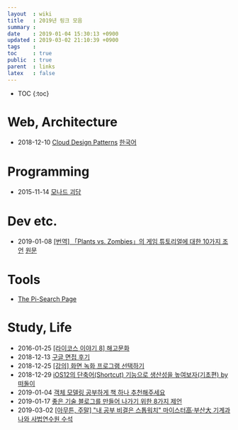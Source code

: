 ```yaml
---
layout  : wiki
title   : 2019년 링크 모음
summary : 
date    : 2019-01-04 15:30:13 +0900
updated : 2019-03-02 21:10:39 +0900
tags    : 
toc     : true
public  : true
parent  : links
latex   : false
---
```

* TOC
{:toc}

# Web, Architecture

* 2018-12-10 [Cloud Design Patterns](https://docs.microsoft.com/en-us/azure/architecture/patterns/?fbclid=IwAR34mOQSVzaMIyTeg74BbTqrCdZFjOV-78_v_K8QyRdVSw1580Ht-kAh25E) [한국어](https://docs.microsoft.com/ko-kr/azure/architecture/patterns/?fbclid=IwAR34mOQSVzaMIyTeg74BbTqrCdZFjOV-78_v_K8QyRdVSw1580Ht-kAh25E )

# Programming

* 2015-11-14 [모나드 괴담](https://xtendo.org/ko/monad#1 )

# Dev etc.

* 2019-01-08 [[번역] 「Plants vs. Zombies」의 게임 튜토리얼에 대한 10가지 조언](http://sungkukpark.github.io/gamedesign/2019/01/08/ten-tutorial-tips-from-plants-vs-zombies-translatation.html ) [원문](http://www.gamasutra.com/view/news/165359 )

# Tools

* [The Pi-Search Page](http://www.angio.net/pi/ )

# Study, Life

* 2016-01-25 [[라이코스 이야기 8] 해고문화](https://estimastory.com/2016/01/25/layoff/ )
* 2018-12-13 [구글 면접 후기](https://norang.io/diary/interview_review/ )
* 2018-12-25 [[강의] 화면 녹화 프로그램 선택하기](https://sysnet4admin.blogspot.com/2018/12/blog-post_25.html )
* 2018-12-29 [iOS12의 단축어(Shortcut) 기능으로 생산성을 높여보자(기초편) by 떠돌이](http://opensea.egloos.com/6429946 )
* 2019-01-04 [객체 모델링 공부하게 책 하나 추천해주세요](https://www.popit.kr/%EA%B0%9D%EC%B2%B4-%EB%AA%A8%EB%8D%B8%EB%A7%81-%EA%B3%B5%EB%B6%80%ED%95%98%EA%B2%8C-%EC%B1%85-%ED%95%98%EB%82%98-%EC%B6%94%EC%B2%9C%ED%95%B4%EC%A3%BC%EC%84%B8%EC%9A%94/ )
* 2019-01-17 [좋은 기술 블로그를 만들어 나가기 위한 8가지 제언](https://www.44bits.io/ko/post/8-suggestions-for-tech-programming-blog )
* 2019-03-02 [[아무튼, 주말] "내 공부 비결은 스톱워치" 마이스터高·부산大 기계과 나와 사법연수원 수석](http://m.chosun.com/svc/article.html?contid=2019030101455 )
